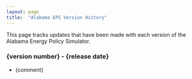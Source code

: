 ```yaml
---
layout: page
title:	"Alabama EPS Version History"
---
```

This page tracks updates that have been made with each version of the Alabama Energy Policy Simulator.

### **{version number} - {release date}**

* {comment}

